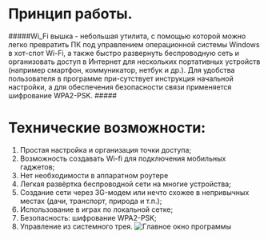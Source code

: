 # Принцип работы. 
#####Wi_Fi вышка - небольшая утилита, с помощью которой можно легко превратить ПК под управлением операционной системы Windows в хот-спот Wi-Fi, а также быстро развернуть беспроводную сеть и организовать доступ в Интернет для нескольких портативных устройств (например смартфон, коммуникатор, нетбук и др.). Для удобства пользователя в программе при-сутствует инструкция начальной настройки, а для обеспечения безопасности связи применяется шифрование WPA2-PSK. #####

# Технические возможности:
1. Простая настройка и организация точки доступа; 
2. Возможность создавать Wi-fi для подключения мобильных гаджетов; 
3. Нет необходимости в аппаратном роутере
4. Легкая развёртка беспроводной сети на многие устройства; 
5. Создание сети через 3G-модем или нечто схожее в непривычных местах (дачи, транспорт, природа и т.п.);
6. Использование в играх по локальной сетке; 
7. Безопасность: шифрование WPA2-PSK;
8. Управление из системного трея. 
![Главное окно программы](Wi-Fi_Router/1.PNG "Главное окно")
